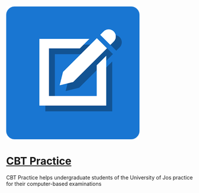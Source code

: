 ![](./assets/cbt-practice-logo.webp)

# [CBT Practice]()
CBT Practice helps undergraduate students of the University of Jos practice for their computer-based examinations
